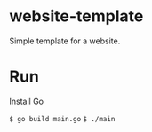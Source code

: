 # website-template
Simple template for a website.

# Run
Install Go 

```$ go build main.go``` 
```$ ./main```
